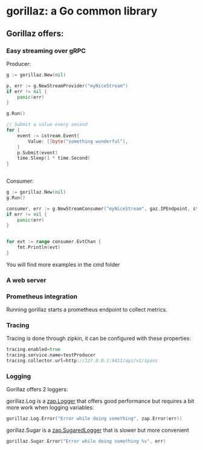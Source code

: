 # gorillaz: a Go common library

## Gorillaz offers:

### Easy streaming over gRPC

Producer: 
```go
g := gorillaz.New(nil)

p, err := g.NewStreamProvider("myNiceStream")
if err != nil {
    panic(err)
}

g.Run()

// Submit a value every second
for {
    event := &stream.Event{
        Value: []byte("something wonderful"),
    }
    p.Submit(event)
    time.Sleep(1 * time.Second)
}
    
```

Consumer:
```go
g := gorillaz.New(nil)
g.Run()

consumer, err := g.NewStreamConsumer("myNiceStream", gaz.IPEndpoint, strings.Split("localhost:8080", ","))
if err != nil {
    panic(err)
}


for evt := range consumer.EvtChan {
    fmt.Println(evt)
}
```

You will find more examples in the cmd folder

### A web server



### Prometheus integration

Running gorillaz starts a prometheus endpoint to collect metrics.



### Tracing

Tracing is done through zipkin, it can be configured with these properties:
```go
tracing.enabled=true
tracing.service.name=testProducer
tracing.collector.url=http://127.0.0.1:9411/api/v1/spans
```

### Logging

Gorillaz offers 2 loggers:

gorillaz.Log is a [zap.Logger](https://github.com/uber-go/zap)  that offers good performance but requires a bit more work when logging variables:

```go
gorillaz.Log.Error("Error while doing something", zap.Error(err))
```


gorillaz.Sugar is a [zap.SugaredLogger](https://github.com/uber-go/zap) that is slower but more convenient

```go
gorillaz.Sugar.Error("Error while doing something %v", err)
```